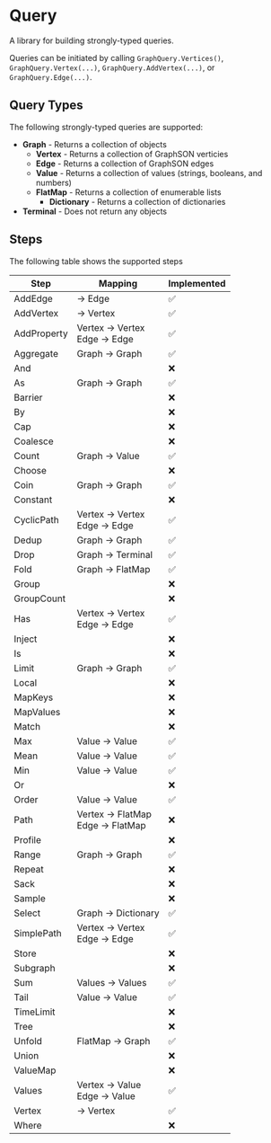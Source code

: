 ﻿# Query
A library for building strongly-typed queries. 

Queries can be initiated by calling `GraphQuery.Vertices()`, `GraphQuery.Vertex(...)`, `GraphQuery.AddVertex(...)`, or `GraphQuery.Edge(...)`. 

## Query Types
The following strongly-typed queries are supported:
- **Graph** - Returns a collection of objects
  - **Vertex** - Returns a collection of GraphSON verticies
  - **Edge** - Returns a collection of GraphSON edges
  - **Value** - Returns a collection of values (strings, booleans, and numbers)
  - **FlatMap** - Returns a collection of enumerable lists
    - **Dictionary** - Returns a collection of dictionaries
- **Terminal** - Does not return any objects

## Steps
The following table shows the supported steps

Step | Mapping | Implemented
---- | ------- | -----------
AddEdge | -> Edge | :white_check_mark:
AddVertex | -> Vertex | :white_check_mark:
AddProperty | Vertex -> Vertex<br/>Edge -> Edge | :white_check_mark:
Aggregate | Graph -> Graph | :white_check_mark:
And | | :x:
As | Graph -> Graph | :white_check_mark:
Barrier | | :x:
By | | :x:
Cap | | :x:
Coalesce | | :x:
Count | Graph -> Value | :white_check_mark:
Choose | | :x:
Coin | Graph -> Graph | :white_check_mark:
Constant | | :x:
CyclicPath | Vertex -> Vertex<br/>Edge -> Edge | :white_check_mark:
Dedup | Graph -> Graph | :white_check_mark:
Drop | Graph -> Terminal | :white_check_mark:
Fold | Graph -> FlatMap | :white_check_mark:
Group | | :x:
GroupCount | | :x:
Has | Vertex -> Vertex<br/>Edge -> Edge | :white_check_mark:
Inject | | :x:
Is | | :x:
Limit | Graph -> Graph | :white_check_mark:
Local | | :x:
MapKeys | | :x:
MapValues | | :x:
Match | | :x:
Max | Value -> Value | :white_check_mark:
Mean | Value -> Value | :white_check_mark:
Min | Value -> Value | :white_check_mark:
Or | | :x:
Order | Value -> Value | :white_check_mark:
Path | Vertex -> FlatMap<br/>Edge -> FlatMap | :x:
Profile | | :x:
Range | Graph -> Graph | :white_check_mark:
Repeat | | :x:
Sack | | :x:
Sample | | :x:
Select | Graph -> Dictionary | :white_check_mark:
SimplePath | Vertex -> Vertex<br/>Edge -> Edge | :white_check_mark:
Store | | :x:
Subgraph | | :x:
Sum | Values -> Values | :white_check_mark:
Tail | Value -> Value | :white_check_mark:
TimeLimit | | :x:
Tree | | :x:
Unfold | FlatMap -> Graph | :white_check_mark:
Union | | :x:
ValueMap | | :x:
Values | Vertex -> Value<br/>Edge -> Value | :white_check_mark:
Vertex | -> Vertex | :white_check_mark:
Where | | :x: